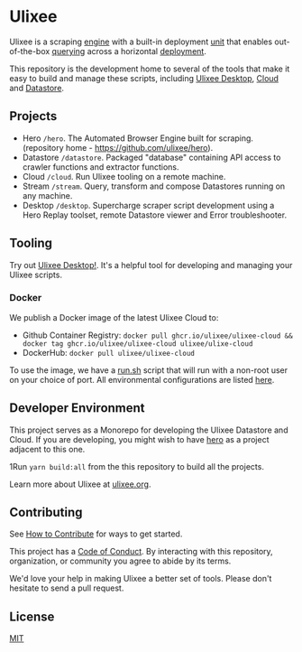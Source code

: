 # Ulixee

Ulixee is a scraping [engine][hero] with a built-in deployment [unit][datastore] that enables out-of-the-box [querying][stream] across a horizontal [deployment][cloud].

This repository is the development home to several of the tools that make it easy to build and manage these scripts, including [Ulixee Desktop](desktop), [Cloud][cloud] and [Datastore][datastore].

## Projects

- Hero `/hero`. The Automated Browser Engine built for scraping. (repository home - https://github.com/ulixee/hero).
- Datastore `/datastore`. Packaged "database" containing API access to crawler functions and extractor functions.
- Cloud `/cloud`. Run Ulixee tooling on a remote machine.
- Stream `/stream`. Query, transform and compose Datastores running on any machine.
- Desktop `/desktop`. Supercharge scraper script development using a Hero Replay toolset, remote Datastore viewer and Error troubleshooter.

## Tooling

Try out [Ulixee Desktop!](https://github.com/ulixee/desktop). It's a helpful tool for developing and managing your Ulixee scripts.

### Docker

We publish a Docker image of the latest Ulixee Cloud to:
- Github Container Registry: `docker pull ghcr.io/ulixee/ulixee-cloud && docker tag ghcr.io/ulixee/ulixee-cloud ulixee/ulixe-cloud`
- DockerHub: `docker pull ulixee/ulixee-cloud`

To use the image, we have a [run.sh](./cloud/tools/docker/run.sh) script that will run with a non-root user on your choice of port. All environmental configurations are listed [here](./cloud/main/.env.defaults).

## Developer Environment

This project serves as a Monorepo for developing the Ulixee Datastore and Cloud. If you are developing, you might wish to have [hero][hero] as a project adjacent to this one.

1Run `yarn build:all` from the this repository to build all the projects.

Learn more about Ulixee at [ulixee.org](https://ulixee.org).

## Contributing

See [How to Contribute](https://ulixee.org/how-to-contribute) for ways to get started.

This project has a [Code of Conduct](https://ulixee.org/code-of-conduct). By interacting with this repository, organization, or community you agree to abide by its terms.

We'd love your help in making Ulixee a better set of tools. Please don't hesitate to send a pull request.

## License

[MIT](LICENSE.md)

[hero]: https://github.com/ulixee/hero
[datastore]: datastore
[stream]: ./
[cloud]: cloud

